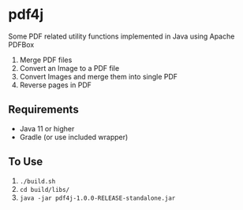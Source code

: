 # pdf4j
Some PDF related utility functions implemented in Java using Apache PDFBox
1. Merge PDF files
1. Convert an Image to a PDF file
1. Convert Images and merge them into single PDF
1. Reverse pages in PDF

## Requirements
- Java 11 or higher
- Gradle (or use included wrapper)

## To Use

1. `./build.sh`
2. `cd build/libs/`
3. `java -jar pdf4j-1.0.0-RELEASE-standalone.jar`

